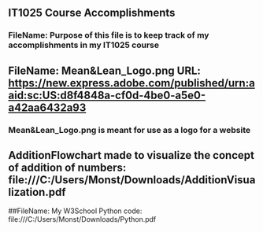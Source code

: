 ## IT1025 Course Accomplishments

### FileName: Purpose of this file is to keep track of my accomplishments in my IT1025 course
## FileName: Mean&Lean_Logo.png URL: https://new.express.adobe.com/published/urn:aaid:sc:US:d8f4848a-cf0d-4be0-a5e0-a42aa6432a93
### Mean&Lean_Logo.png is meant for use as a logo for a website
## AdditionFlowchart made to visualize the concept of addition of numbers: file:///C:/Users/Monst/Downloads/AdditionVisualization.pdf
##FileName: My W3School Python code: file:///C:/Users/Monst/Downloads/Python.pdf
